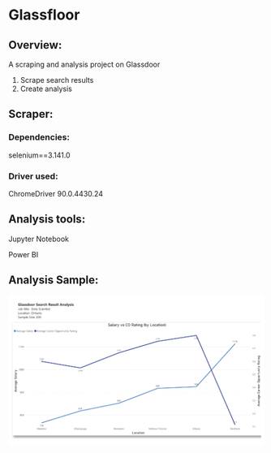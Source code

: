 # Glassfloor

## Overview:
A scraping and analysis project on Glassdoor
1. Scrape search results
2. Create analysis

## Scraper:
### Dependencies:
selenium==3.141.0
### Driver used:
ChromeDriver 90.0.4430.24

## Analysis tools:
Jupyter Notebook

Power BI

## Analysis Sample:
![alt text](https://github.com/rlllam/Glassfloor/blob/master/Glassdoor%20analysis/Power%20BI/sample%20analysis/glassdoor%20analysis_Page_1.png)

